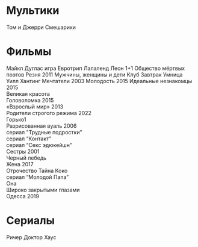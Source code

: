 # Мультики

Том и Джерри
Смешарики

# Фильмы

Майкл Дуглас игра
Евротрип
Лалаленд
Леон
1+1
Общество мёртвых поэтов
Резня 2011
Мужчины, женщины и дети
Клуб Завтрак
Умница Уилл Хантинг
Мечтатели 2003
Молодость 2015
Идеальные незнакомцы 2015                   
Великая красота                        
Головоломка 2015                               
«Взрослый мир» 2013                         
Родители строгого режима 2022         
Горько1           
Разрисованная вуаль 2006          
сериал "Трудные подростки”      
сериал “Контакт”                              
сериал “Секс эдюкейшн”                 
Сестры 2001                                  
Черный лебедь                               
Жена 2017                          
Отрочество
Тайна Коко                          
сериал “Молодой Папа”                    
Она                                 
Широко закрытыми глазами          
Одесса 2019

# Сериалы

Ричер
Доктор Хаус
